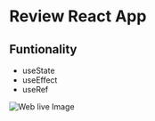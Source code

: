 # Review React App

## Funtionality

- useState
- useEffect
- useRef

![Web live Image](https://i.postimg.cc/xTh565LM/react-navbar.png)
